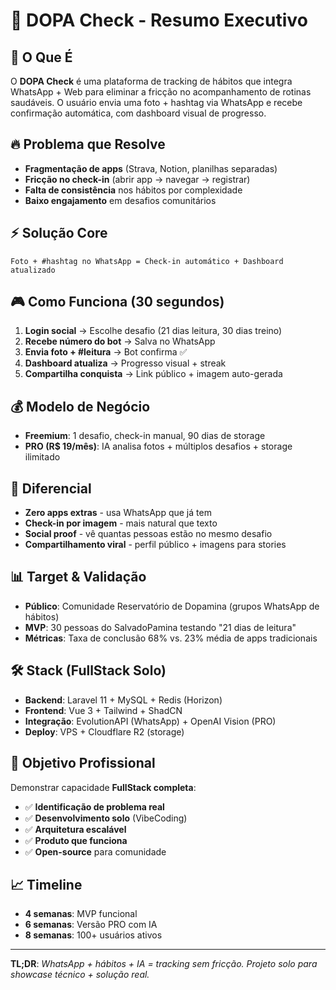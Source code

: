 # 🧠 DOPA Check - Resumo Executivo

## 🎯 **O Que É**
O **DOPA Check** é uma plataforma de tracking de hábitos que integra WhatsApp + Web para eliminar a fricção no acompanhamento de rotinas saudáveis. O usuário envia uma foto + hashtag via WhatsApp e recebe confirmação automática, com dashboard visual de progresso.

## 🔥 **Problema que Resolve**
- **Fragmentação de apps** (Strava, Notion, planilhas separadas)
- **Fricção no check-in** (abrir app → navegar → registrar)
- **Falta de consistência** nos hábitos por complexidade
- **Baixo engajamento** em desafios comunitários

## ⚡ **Solução Core**
```
Foto + #hashtag no WhatsApp = Check-in automático + Dashboard atualizado
```

## 🎮 **Como Funciona (30 segundos)**
1. **Login social** → Escolhe desafio (21 dias leitura, 30 dias treino)
2. **Recebe número do bot** → Salva no WhatsApp
3. **Envia foto + #leitura** → Bot confirma ✅
4. **Dashboard atualiza** → Progresso visual + streak
5. **Compartilha conquista** → Link público + imagem auto-gerada

## 💰 **Modelo de Negócio**
- **Freemium**: 1 desafio, check-in manual, 90 dias de storage
- **PRO (R$ 19/mês)**: IA analisa fotos + múltiplos desafios + storage ilimitado

## 🚀 **Diferencial**
- **Zero apps extras** - usa WhatsApp que já tem
- **Check-in por imagem** - mais natural que texto
- **Social proof** - vê quantas pessoas estão no mesmo desafio
- **Compartilhamento viral** - perfil público + imagens para stories

## 📊 **Target & Validação**
- **Público**: Comunidade Reservatório de Dopamina (grupos WhatsApp de hábitos)
- **MVP**: 30 pessoas do SalvadoPamina testando "21 dias de leitura"
- **Métricas**: Taxa de conclusão 68% vs. 23% média de apps tradicionais

## 🛠️ **Stack (FullStack Solo)**
- **Backend**: Laravel 11 + MySQL + Redis (Horizon)
- **Frontend**: Vue 3 + Tailwind + ShadCN
- **Integração**: EvolutionAPI (WhatsApp) + OpenAI Vision (PRO)
- **Deploy**: VPS + Cloudflare R2 (storage)

## 🎯 **Objetivo Profissional**
Demonstrar capacidade **FullStack completa**:
- ✅ **Identificação de problema real**
- ✅ **Desenvolvimento solo** (VibeCoding)
- ✅ **Arquitetura escalável**
- ✅ **Produto que funciona**
- ✅ **Open-source** para comunidade

## 📈 **Timeline**
- **4 semanas**: MVP funcional
- **6 semanas**: Versão PRO com IA
- **8 semanas**: 100+ usuários ativos

---

**TL;DR**: *WhatsApp + hábitos + IA = tracking sem fricção. Projeto solo para showcase técnico + solução real.*